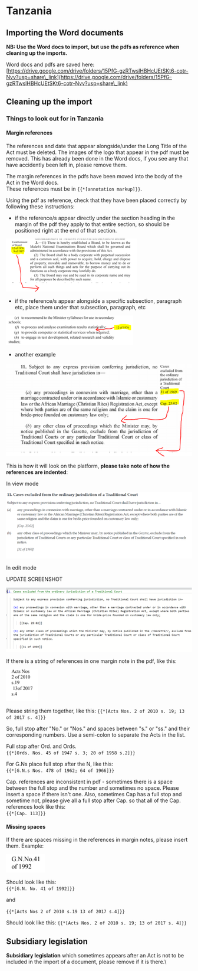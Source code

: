 # Tanzania

## Importing the Word documents

**NB: Use the Word docs to import, but use the pdfs as reference when cleaning up the imports.**

Word docs and pdfs are saved here:\
&#x20;[https://drive.google.com/drive/folders/15PfG-gzRTwslHBHcUEtSKt6-cotr-Nvv?usp=share\_link](https://drive.google.com/drive/folders/15PfG-gzRTwslHBHcUEtSKt6-cotr-Nvv?usp=share\_link)

## Cleaning up the import

### Things to look out for in Tanzania

#### Margin references

The references and date that appear alongside/under the Long Title of the Act must be deleted. The images of the logo that appear in the pdf must be removed. This has already been done in the Word docs, if you see any that have accidently been left in, please remove them.

The margin references in the pdfs have been moved into the body of the Act in the  Word docs. \
These references must be  in `{{*[annotation markup]}}`.

Using the pdf as reference, check that they have been placed correctly by following these instructions:

* if the reference/s appear directly under the section heading in the margin of the pdf they apply to that entire section, so should be positioned right at the end of that section.

![](<../.gitbook/assets/image (188).png>)

* if the reference/s appear alongside a specific subsection, paragraph etc, place them under that subsection, paragraph, etc

![](<../.gitbook/assets/image (186).png>)

* another example

![](<../.gitbook/assets/image (190).png>)

This is how it will look on the platform, **please take note of how the references are indented**:

In view mode

![](<../.gitbook/assets/image (189).png>)

In edit mode

UPDATE SCREENSHOT

![](<../.gitbook/assets/image (187).png>)



If there is a string of references in one margin note in the pdf, like this:

![](<../.gitbook/assets/image (201).png>)

Please string them together, like this: `{{*[Acts Nos. 2 of 2010 s. 19; 13 of 2017 s. 4]}}`

So, full stop after "No." or "Nos." and spaces between "s." or "ss." and their corresponding numbers. Use a semi-colon to separate the Acts in the list.

Full stop after Ord. and Ords.\
`{{*[Ords. Nos. 45 of 1947 s. 3; 20 of 1958 s.2]}}`

For G.Ns place full stop after the N, like this:\
`{{*[G.N.s Nos. 478 of 1962; 64 of 1966]}}`

Cap. references are inconsistent in pdf - sometimes there is a space between the full stop and the number and sometimes no space. Please insert a space if there isn't one. Also, sometimes Cap has a full stop and sometime not, please give all a full stop after Cap. so that all of the Cap. references look like this:\
`{{*[Cap. 113]}}`

#### Missing spaces

If there are spaces missing in the references in margin notes, please insert them. Example:

![](<../.gitbook/assets/image (200).png>)

Should look like this:\
`{{*[G.N. No. 41 of 1992]}}`

and&#x20;

`{{*[Acts Nos 2 of 2010 s.19 13 of 2017 s.4]}}`

Should look like this: `{{*[Acts Nos. 2 of 2010 s. 19; 13 of 2017 s. 4]}}`

## Subsidiary legislation

**Subsidiary legislation** which sometimes appears after an Act is not to be included in the import of a document, please remove if it is there.\
